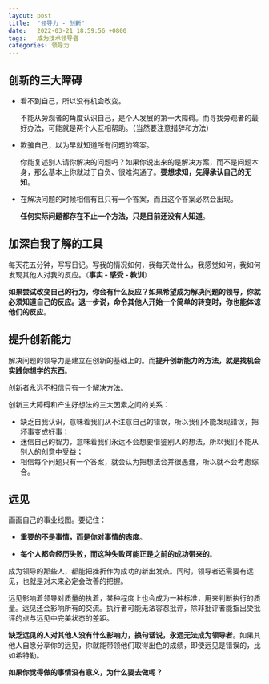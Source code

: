 ```yaml
---
layout: post
title:  "领导力 - 创新"
date:   2022-03-21 18:59:56 +0800
tags:   成为技术领导者
categories: 领导力
---
```


## 创新的三大障碍

+ 看不到自己，所以没有机会改变。

    不能从旁观者的角度认识自己，是个人发展的第一大障碍。而寻找旁观者的最好办法，可能就是两个人互相帮助。（当然要注意措辞和方法）

+ 欺骗自己，以为早就知道所有问题的答案。

    你能复述别人请你解决的问题吗？如果你说出来的是解决方案，而不是问题本身，那么基本上你就过于自负、很难沟通了。**要想求知，先得承认自己的无知**。

+ 在解决问题的时候相信有且只有一个答案，而且这个答案必然会出现。

    **任何实际问题都存在不止一个方法，只是目前还没有人知道**。

## 加深自我了解的工具

每天花五分钟，写写日记。写我的情况如何，我每天做什么，我感觉如何，我如何发现其他人对我的反应。（**事实 - 感受 - 教训**）

**如果尝试改变自己的行为，你会有什么反应？如果希望成为解决问题的领导，你就必须知道自己的反应。退一步说，命令其他人开始一个简单的转变时，你也能体谅他们的反应**。

## 提升创新能力

解决问题的领导力是建立在创新的基础上的。而**提升创新能力的方法，就是找机会实践你想学的东西**。

创新者永远不相信只有一个解决方法。

创新三大障碍和产生好想法的三大因素之间的关系：

+ 缺乏自我认识，意味着我们从不注意自己的错误，所以我们不能发现错误，把坏事变成好事；
+ 迷信自己的智力，意味着我们永远不会想要借鉴别人的想法，所以我们不能从别人的创意中受益；
+ 相信每个问题只有一个答案，就会认为把想法合并很愚蠢，所以就不会考虑综合。

## 远见

画画自己的事业线图。要记住：

+ **重要的不是事情，而是你对事情的态度**。

+ **每个人都会经历失败，而这种失败可能正是之前的成功带来的**。

成为领导的那些人，都能把挫折作为成功的新出发点。同时，领导者还需要有远见，也就是对未来必定会改善的把握。

远见影响着领导对质量的执着，某种程度上也会成为一种标准，用来判断执行的质量。远见还会影响所有的交流。执行者可能无法容忍批评，除非批评者能指出受批评的点与远见中完美状态的差距。

**缺乏远见的人对其他人没有什么影响力，换句话说，永远无法成为领导者**。如果其他人自愿分享你的远见，你就能带领他们取得出色的成绩，即使远见是错误的，比如希特勒。

**如果你觉得做的事情没有意义，为什么要去做呢？**

